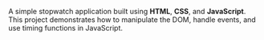 A simple stopwatch application built using **HTML**, **CSS**, and **JavaScript**. This project demonstrates how to manipulate the DOM, handle events, and use timing functions in JavaScript.
